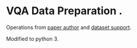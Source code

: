 VQA Data Preparation .
======================
Operations from [paper author](https://github.com/zcyang/imageqa-san) and [dataset support](https://github.com/GT-Vision-Lab/VQA).

Modified to python 3.
